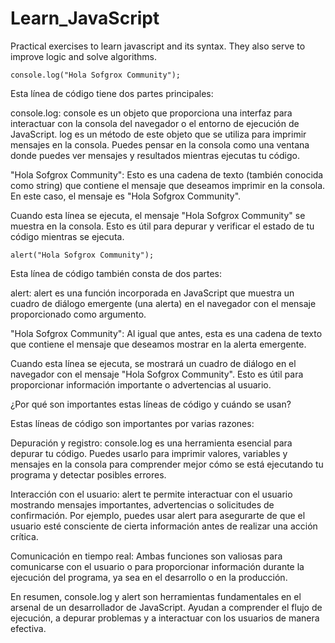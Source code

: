 # Learn_JavaScript
Practical exercises to learn javascript and its syntax.  They also serve to improve logic and solve algorithms.

```
console.log("Hola Sofgrox Community");
```

Esta línea de código tiene dos partes principales:

console.log: console es un objeto que proporciona una interfaz para interactuar con la consola del navegador o el entorno de ejecución de JavaScript. log es un método de este objeto que se utiliza para imprimir mensajes en la consola. Puedes pensar en la consola como una ventana donde puedes ver mensajes y resultados mientras ejecutas tu código.

"Hola Sofgrox Community": Esto es una cadena de texto (también conocida como string) que contiene el mensaje que deseamos imprimir en la consola. En este caso, el mensaje es "Hola Sofgrox Community".

Cuando esta línea se ejecuta, el mensaje "Hola Sofgrox Community" se muestra en la consola. Esto es útil para depurar y verificar el estado de tu código mientras se ejecuta.

```
alert("Hola Sofgrox Community");
```

Esta línea de código también consta de dos partes:

alert: alert es una función incorporada en JavaScript que muestra un cuadro de diálogo emergente (una alerta) en el navegador con el mensaje proporcionado como argumento.

"Hola Sofgrox Community": Al igual que antes, esta es una cadena de texto que contiene el mensaje que deseamos mostrar en la alerta emergente.

Cuando esta línea se ejecuta, se mostrará un cuadro de diálogo en el navegador con el mensaje "Hola Sofgrox Community". Esto es útil para proporcionar información importante o advertencias al usuario.

¿Por qué son importantes estas líneas de código y cuándo se usan?

Estas líneas de código son importantes por varias razones:

Depuración y registro: console.log es una herramienta esencial para depurar tu código. Puedes usarlo para imprimir valores, variables y mensajes en la consola para comprender mejor cómo se está ejecutando tu programa y detectar posibles errores.

Interacción con el usuario: alert te permite interactuar con el usuario mostrando mensajes importantes, advertencias o solicitudes de confirmación. Por ejemplo, puedes usar alert para asegurarte de que el usuario esté consciente de cierta información antes de realizar una acción crítica.


Comunicación en tiempo real: Ambas funciones son valiosas para comunicarse con el usuario o para proporcionar información durante la ejecución del programa, ya sea en el desarrollo o en la producción.

En resumen, console.log y alert son herramientas fundamentales en el arsenal de un desarrollador de JavaScript. Ayudan a comprender el flujo de ejecución, a depurar problemas y a interactuar con los usuarios de manera efectiva.

